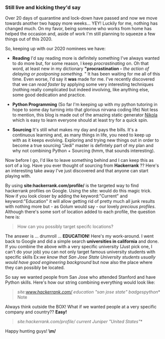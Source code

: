 <!--
.. title: Yes, still under isolation
.. slug: 
.. date: 2020-04-13
.. tags: Blog, Sourcing, python
.. category: 
.. link: 
.. description: My 2020 plan
.. type: text
-->
### Still live and kicking they'd say

Over 20 days of quarantine and lock-down have passed and now we move towards another two happy more weeks... YEY! 
Luckily for me, nothing has changed much.  On my favor, being someone who works from home has helped the occasion and,
aside of work I'm still planning to squeeze a few things out of this 2020. 

So, keeping up with our 2020 nominees we have:

- **Reading** I'd say reading more is definitely something I've always wanted to do more but, for some reason, I keep _procrastinating_ on.  Oh that word,
at least new in my dictionary **"procrastination -** _the action of delaying or postponing something._ " It has been waiting for
me all of this time. Even worse, I'd say it **was** made for me.   I've recently discovered that we can _read faster_ by applying some very interesting
techniques (nothing really complicated but indeed involving, like anything else, some good dedication and practice. 

- **Python Programming** (So far I'm keeping up with my python tutoring in hope to some day turning into that glorious nirvana coding life) Not less
to mention, this blog is made out of the amazing static generator [Nikola](getnikola.com) which is easy to learn everyone should at least try for a quick spin.

- **Sourcing** It's still what makes my day and pays the bills.  It's a continuous learning and, as many things in life, you need
to keep up with as it keeps evolving. Exploring and trying new things out in order to become a true sourcing "Jedi" master is defintely part of my plan and why
not combining Python + Sourcing (hmm, that sounds interesting).

Now before I go, I'd like to leave something behind and I can keep this as sort of a log.  Have you ever thought of sourcing from **Hackerrank** ??
Here's an interesting take away I've just discovered and that anyone can start playing with.

By using **site:hackerrank.com/profile/** is the targeted way to find hackerrank profiles on Google. Using the site: would do this magic trick.  
Now if you look closer by adding the keyword:"Current" and keyword:"Education" it will allow getting rid of pretty much all junk results
with nothing more but - as Golum would say - our lovely _precious profiles_.  Although there's some sort of location added to each profile, the question here is:

> How can you possibly target specifc locations?

The answer is ... drumroll ... **EDUCATION!** 
Here's my work-around.  I went back to Google and did a simple search **universities in california** and done. If you combine the above with a very specific university (Just pick one, I can't do your job)
you can not only target famous university students with specific skills Ex:_we know that San Jose State University students usually would have good engineering background_ 
but now also the place where they can possibly be located. 

So say we wanted people from San Jose who attended Stanford and have Python skills. Here's how our string combining everything would look like:
> **site:www.hackerrank.com/  education* *"san jose state" badges*python** Note 

Always think outside the BOX! What if we wanted people at a very specific company and country?? **Easy!**
> **site:hackerrank.com/profile/* current* *Juniper "United States"** 

Happy hunting guys! **\m/**

